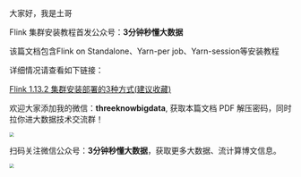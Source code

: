 大家好，我是土哥

Flink 集群安装教程首发公众号：**3分钟秒懂大数据**

该篇文档包含Flink on Standalone、Yarn-per job、Yarn-session等安装教程

详细情况请查看如下链接：

[Flink 1.13.2 集群安装部署的3种方式(建议收藏)](https://mp.weixin.qq.com/s?__biz=Mzg5NDY3NzIwMA==&mid=2247498571&idx=1&sn=d4557dfb7dde1964bf0ba684c9b2ff0a&chksm=c01942f4f76ecbe2feb3504b166f94fd0762efffe7acaa804bac27dba6c17556d1b623ee8e39&scene=178&cur_album_id=2038088622687469575#rd)

欢迎大家添加我的微信：**threeknowbigdata**, 获取本篇文档 PDF 解压密码，同时拉你进大数据技术交流群！

<img src="https://files.mdnice.com/user/19005/0b6a4942-feba-4469-b59e-6e467d19d59e.png" style="zoom:50%;" />

扫码关注微信公众号：**3分钟秒懂大数据**，获取更多大数据、流计算博文信息。

<img src="https://files.mdnice.com/user/19005/9b74646c-5950-4a72-ba53-f3755c6ed667.png" style="zoom:50%;" />



